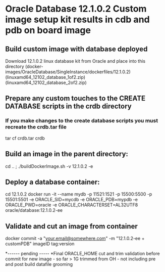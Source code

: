 # Oracle Database 12.1.0.2 Custom image setup kit results in cdb and pdb on board image

## Build custom image with database deployed
Download 12.1.0.2 linux database kit from Oracle and place into this directory (docker-images/OracleDatabase/SingleInstance/dockerfiles/12.1.0.2)
(linuxamd64_12102_database_1of2.zip)
(linuxamd64_12102_database_2of2.zip)

## Prepare any custom touches to the CREATE DATABASE scripts in the crdb directory
### If you make changes to the create database scripts you must recreate the crdb.tar file
  tar cf crdb.tar crdb

## Build an image in the parent directory:
  cd .. ; ./buildDockerImage.sh -v 12.1.0.2 -e

## Deploy a database container:
  cd 12.1.0.2
  docker run -it --name mydb -p 11521:1521 -p 15500:5500 -p 15501:5501 -e ORACLE_SID=mycdb -e ORACLE_PDB=mypdb -e ORACLE_PWD=oracle -e ORACLE_CHARACTERSET=AL32UTF8 oracle/database:12.1.0.2-ee

## Validate and cut an image from container
  docker commit -a "your.email@somewhere.com" -m "12.1.0.2-ee + customPDB" imageID tag:version

*------ pending -----
*Final ORACLE_HOME cut and trim validation before commit for new image - so far > 1G trimmed from OH - not including pre and post build datafile grooming


